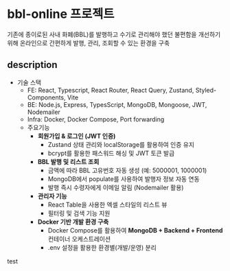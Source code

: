 # bbl-online 프로젝트

기존에 종이로된 사내 화폐(BBL)를 발행하고 수기로 관리해야 했던 불편함을 개선하기 위해 온라인으로 간편하게 발행, 관리, 조회할 수 있는 환경을 구축

## description

- 기술 스택
  - FE: React, Typescript, React Router, React Query, Zustand, Styled-Components, Vite
  - BE: Node.js, Express, TypesScript, MongoDB, Mongoose, JWT, Nodemailer
  - Infra: Docker, Docker Compose, Port forwarding
  - 주요기능
    - **회원가입 & 로그인 (JWT 인증)**
      - Zustand 상태 관리와 localStorage를 활용하여 인증 유지
      - bcrypt를 활용한 패스워드 해싱 및 JWT 토큰 발급
    - **BBL 발행 및 리스트 조회**
      - 금액에 따라 BBL 고유번호 자동 생성 (예: 5000001, 1000001)
      - MongoDB에서 populate를 사용하여 발행자 정보 자동 연동
      - 발행 즉시 수령자에게 이메일 알림 (Nodemailer 활용)
    - **관리자 기능**
      - React Table을 사용한 엑셀 스타일의 리스트 뷰
      - 필터링 및 검색 기능 지원
    - **Docker 기반 개발 환경 구축**
      - Docker Compose를 활용하여 **MongoDB + Backend + Frontend** 컨테이너 오케스트레이션
      - .env 설정을 활용한 환경별(개발/운영) 분리

test
